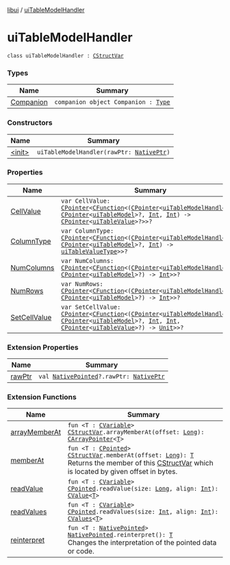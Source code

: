 [libui](../index.md) / [uiTableModelHandler](./index.md)

# uiTableModelHandler

`class uiTableModelHandler : `[`CStructVar`](../../kotlinx.cinterop/-c-struct-var/index.md)

### Types

| Name | Summary |
|---|---|
| [Companion](-companion.md) | `companion object Companion : `[`Type`](../../kotlinx.cinterop/-c-struct-var/-type/index.md) |

### Constructors

| Name | Summary |
|---|---|
| [&lt;init&gt;](-init-.md) | `uiTableModelHandler(rawPtr: `[`NativePtr`](../../kotlinx.cinterop/-native-ptr.md)`)` |

### Properties

| Name | Summary |
|---|---|
| [CellValue](-cell-value.md) | `var CellValue: `[`CPointer`](../../kotlinx.cinterop/-c-pointer/index.md)`<`[`CFunction`](../../kotlinx.cinterop/-c-function/index.md)`<(`[`CPointer`](../../kotlinx.cinterop/-c-pointer/index.md)`<`[`uiTableModelHandler`](./index.md)`>?, `[`CPointer`](../../kotlinx.cinterop/-c-pointer/index.md)`<`[`uiTableModel`](../ui-table-model.md)`>?, `[`Int`](https://kotlinlang.org/api/latest/jvm/stdlib/kotlin/-int/index.html)`, `[`Int`](https://kotlinlang.org/api/latest/jvm/stdlib/kotlin/-int/index.html)`) -> `[`CPointer`](../../kotlinx.cinterop/-c-pointer/index.md)`<`[`uiTableValue`](../ui-table-value.md)`>?>>?` |
| [ColumnType](-column-type.md) | `var ColumnType: `[`CPointer`](../../kotlinx.cinterop/-c-pointer/index.md)`<`[`CFunction`](../../kotlinx.cinterop/-c-function/index.md)`<(`[`CPointer`](../../kotlinx.cinterop/-c-pointer/index.md)`<`[`uiTableModelHandler`](./index.md)`>?, `[`CPointer`](../../kotlinx.cinterop/-c-pointer/index.md)`<`[`uiTableModel`](../ui-table-model.md)`>?, `[`Int`](https://kotlinlang.org/api/latest/jvm/stdlib/kotlin/-int/index.html)`) -> `[`uiTableValueType`](../ui-table-value-type.md)`>>?` |
| [NumColumns](-num-columns.md) | `var NumColumns: `[`CPointer`](../../kotlinx.cinterop/-c-pointer/index.md)`<`[`CFunction`](../../kotlinx.cinterop/-c-function/index.md)`<(`[`CPointer`](../../kotlinx.cinterop/-c-pointer/index.md)`<`[`uiTableModelHandler`](./index.md)`>?, `[`CPointer`](../../kotlinx.cinterop/-c-pointer/index.md)`<`[`uiTableModel`](../ui-table-model.md)`>?) -> `[`Int`](https://kotlinlang.org/api/latest/jvm/stdlib/kotlin/-int/index.html)`>>?` |
| [NumRows](-num-rows.md) | `var NumRows: `[`CPointer`](../../kotlinx.cinterop/-c-pointer/index.md)`<`[`CFunction`](../../kotlinx.cinterop/-c-function/index.md)`<(`[`CPointer`](../../kotlinx.cinterop/-c-pointer/index.md)`<`[`uiTableModelHandler`](./index.md)`>?, `[`CPointer`](../../kotlinx.cinterop/-c-pointer/index.md)`<`[`uiTableModel`](../ui-table-model.md)`>?) -> `[`Int`](https://kotlinlang.org/api/latest/jvm/stdlib/kotlin/-int/index.html)`>>?` |
| [SetCellValue](-set-cell-value.md) | `var SetCellValue: `[`CPointer`](../../kotlinx.cinterop/-c-pointer/index.md)`<`[`CFunction`](../../kotlinx.cinterop/-c-function/index.md)`<(`[`CPointer`](../../kotlinx.cinterop/-c-pointer/index.md)`<`[`uiTableModelHandler`](./index.md)`>?, `[`CPointer`](../../kotlinx.cinterop/-c-pointer/index.md)`<`[`uiTableModel`](../ui-table-model.md)`>?, `[`Int`](https://kotlinlang.org/api/latest/jvm/stdlib/kotlin/-int/index.html)`, `[`Int`](https://kotlinlang.org/api/latest/jvm/stdlib/kotlin/-int/index.html)`, `[`CPointer`](../../kotlinx.cinterop/-c-pointer/index.md)`<`[`uiTableValue`](../ui-table-value.md)`>?) -> `[`Unit`](https://kotlinlang.org/api/latest/jvm/stdlib/kotlin/-unit/index.html)`>>?` |

### Extension Properties

| Name | Summary |
|---|---|
| [rawPtr](../../kotlinx.cinterop/raw-ptr.md) | `val `[`NativePointed`](../../kotlinx.cinterop/-native-pointed/index.md)`?.rawPtr: `[`NativePtr`](../../kotlinx.cinterop/-native-ptr.md) |

### Extension Functions

| Name | Summary |
|---|---|
| [arrayMemberAt](../../kotlinx.cinterop/array-member-at.md) | `fun <T : `[`CVariable`](../../kotlinx.cinterop/-c-variable/index.md)`> `[`CStructVar`](../../kotlinx.cinterop/-c-struct-var/index.md)`.arrayMemberAt(offset: `[`Long`](https://kotlinlang.org/api/latest/jvm/stdlib/kotlin/-long/index.html)`): `[`CArrayPointer`](../../kotlinx.cinterop/-c-array-pointer.md)`<`[`T`](../../kotlinx.cinterop/array-member-at.md#T)`>` |
| [memberAt](../../kotlinx.cinterop/member-at.md) | `fun <T : `[`CPointed`](../../kotlinx.cinterop/-c-pointed/index.md)`> `[`CStructVar`](../../kotlinx.cinterop/-c-struct-var/index.md)`.memberAt(offset: `[`Long`](https://kotlinlang.org/api/latest/jvm/stdlib/kotlin/-long/index.html)`): `[`T`](../../kotlinx.cinterop/member-at.md#T)<br>Returns the member of this [CStructVar](../../kotlinx.cinterop/-c-struct-var/index.md) which is located by given offset in bytes. |
| [readValue](../../kotlinx.cinterop/read-value.md) | `fun <T : `[`CVariable`](../../kotlinx.cinterop/-c-variable/index.md)`> `[`CPointed`](../../kotlinx.cinterop/-c-pointed/index.md)`.readValue(size: `[`Long`](https://kotlinlang.org/api/latest/jvm/stdlib/kotlin/-long/index.html)`, align: `[`Int`](https://kotlinlang.org/api/latest/jvm/stdlib/kotlin/-int/index.html)`): `[`CValue`](../../kotlinx.cinterop/-c-value/index.md)`<`[`T`](../../kotlinx.cinterop/read-value.md#T)`>` |
| [readValues](../../kotlinx.cinterop/read-values.md) | `fun <T : `[`CVariable`](../../kotlinx.cinterop/-c-variable/index.md)`> `[`CPointed`](../../kotlinx.cinterop/-c-pointed/index.md)`.readValues(size: `[`Int`](https://kotlinlang.org/api/latest/jvm/stdlib/kotlin/-int/index.html)`, align: `[`Int`](https://kotlinlang.org/api/latest/jvm/stdlib/kotlin/-int/index.html)`): `[`CValues`](../../kotlinx.cinterop/-c-values/index.md)`<`[`T`](../../kotlinx.cinterop/read-values.md#T)`>` |
| [reinterpret](../../kotlinx.cinterop/reinterpret.md) | `fun <T : `[`NativePointed`](../../kotlinx.cinterop/-native-pointed/index.md)`> `[`NativePointed`](../../kotlinx.cinterop/-native-pointed/index.md)`.reinterpret(): `[`T`](../../kotlinx.cinterop/reinterpret.md#T)<br>Changes the interpretation of the pointed data or code. |
